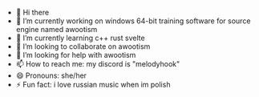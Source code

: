 - 👋 Hi there
- 🔭 I’m currently working on windows 64-bit training software for source engine named awootism
- 🌱 I’m currently learning c++ rust svelte
- 👯 I’m looking to collaborate on awootism
- 🤔 I’m looking for help with awootism
- 📫 How to reach me: my discord is "melodyhook"
- 😄 Pronouns: she/her
- ⚡ Fun fact: i love russian music when im polish
